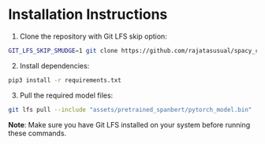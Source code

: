 # Installation Instructions

1. Clone the repository with Git LFS skip option:
```bash
GIT_LFS_SKIP_SMUDGE=1 git clone https://github.com/rajatasusual/spacy_coref_rel.git
```

2. Install dependencies:
```bash
pip3 install -r requirements.txt
```

3. Pull the required model files:
```bash
git lfs pull --include "assets/pretrained_spanbert/pytorch_model.bin"
```

**Note**: Make sure you have Git LFS installed on your system before running these commands.
